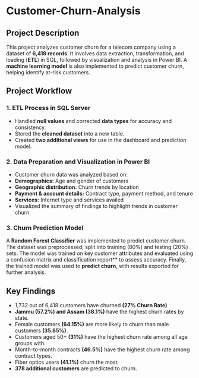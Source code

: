 # Customer-Churn-Analysis

## **Project Description**  
This project analyzes customer churn for a telecom company using a dataset of **6,418 records**. It involves data extraction, transformation, and loading (**ETL**) in SQL, followed by visualization and analysis in Power BI. A **machine learning model** is also implemented to predict customer churn, helping identify at-risk customers.  

## **Project Workflow**  

### **1. ETL Process in SQL Server**  
- Handled **null values** and corrected **data types** for accuracy and consistency.  
- Stored the **cleaned dataset** into a new table.  
- Created **two additional views** for use in the dashboard and prediction model.  

### **2. Data Preparation and Visualization in Power BI**  
- Customer churn data was analyzed based on:  
- **Demographics:** Age and gender of customers
- **Geographic distribution:** Churn trends by location   
- **Payment & account details:** Contract type, payment method, and tenure  
- **Services:** Internet type and services availed
- Visualized the summary of findings to highlight trends in customer churn.  

### **3. Churn Prediction Model**  
A **Random Forest Classifier** was implemented to predict customer churn. The dataset was preprocessed, split into training (80%) and testing (20%) sets. The model was trained on key customer attributes and evaluated using a confusion matrix and classification report** to assess accuracy. Finally, the trained model was used to **predict churn**, with results exported for further analysis.  

## **Key Findings**  
- 1,732 out of 6,418 customers have churned **(27% Churn Rate)** 
- **Jammu (57.2%) and Assam (38.1%)** have the highest churn rates by state.  
- Female customers **(64.15%)** are more likely to churn than male customers **(35.85%)**.  
- Customers aged 50+ **(31%)** have the highest churn rate among all age groups with.  
- Month-to-month contracts **(46.5%)** have the highest churn rate among contract types.  
- Fiber optics users **(41.1%)** churn the most.  
- **378 additional customers** are predicted to churn.  
